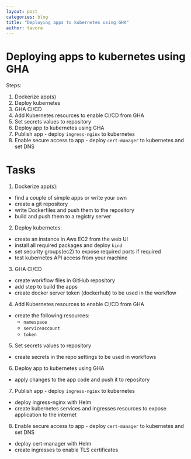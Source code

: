 ```yaml
---
layout: post
categories: blog
title: "Deploying apps to kubernetes using GHA"
author: tavora
---
```

# Deploying apps to kubernetes using GHA

Steps:

1. Dockerize app(s)
2. Deploy kubernetes
3. GHA CI/CD
4. Add Kubernetes resources to enable CI/CD from GHA
5. Set secrets values to repository
6. Deploy app to kubernetes using GHA
7. Publish app - deploy `ingress-nginx` to kubernetes
8. Enable secure access to app - deploy `cert-manager` to kubernetes and set DNS


# Tasks

1. Dockerize app(s):
- find a couple of simple apps or write your own
- create a git repository
- write Dockerfiles and push them to the repository
- build and push them to a registry server

2. Deploy kubernetes:
- create an instance in Aws EC2 from the web UI
- install all required packages and deploy `kind`
- set security groups(ec2) to expose required ports if required
- test kubernetes API access from your machine

3. GHA CI/CD
- create workflow files in GitHub repository
- add step to build the apps
- create docker server token (dockerhub) to be used in the workflow

4. Add Kubernetes resources to enable CI/CD from GHA
- create the following resources:
  * `namespace`
  * `serviceaccount`
  * `token`

5. Set secrets values to repository
- create secrets in the repo settings to be used in workflows

6. Deploy app to kubernetes using GHA
- apply changes to the app code and push it to repository

7. Publish app - deploy `ingress-nginx` to kubernetes
- deploy ingress-nginx with Helm
- create kubernetes services and ingresses resources to expose application to the internet

8. Enable secure access to app - deploy `cert-manager` to kubernetes and set DNS
- deploy cert-manager with Helm
- create ingresses to enable TLS certificates